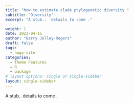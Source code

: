 ```yaml
---
title: "how to estimate clade phylogenetic diversity "
subtitle: "Diversity"
excerpt: "A stub..  details to come ."

weight: 1 
date: 2023-04-15
author: "Garry Jolley-Rogers"
draft: false
tags:
  - hugo-site
categories:
  - Theme Features
  - R
  - package
# layout options: single or single-sidebar
layout: single-sidebar
---
```

A stub..  details to come .